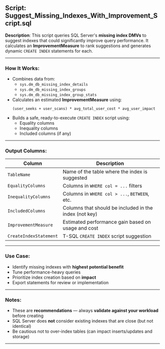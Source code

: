 ## Script: Suggest_Missing_Indexes_With_Improvement_Script.sql

**Description**:
This script queries SQL Server's **missing index DMVs** to suggest indexes that could significantly improve query performance. It calculates an **ImprovementMeasure** to rank suggestions and generates dynamic `CREATE INDEX` statements for each.

---

###  How It Works:
- Combines data from:
  - `sys.dm_db_missing_index_details`
  - `sys.dm_db_missing_index_groups`
  - `sys.dm_db_missing_index_group_stats`
- Calculates an estimated **ImprovementMeasure** using:
  ```text
  (user_seeks + user_scans) * avg_total_user_cost * avg_user_impact
  ```
- Builds a safe, ready-to-execute `CREATE INDEX` script using:
  - Equality columns
  - Inequality columns
  - Included columns (if any)

---

###  Output Columns:

| Column              | Description                                                  |
|---------------------|--------------------------------------------------------------|
| `TableName`         | Name of the table where the index is suggested               |
| `EqualityColumns`   | Columns in `WHERE col = ...` filters                         |
| `InequalityColumns` | Columns in `WHERE col > ...`, `BETWEEN`, etc.                |
| `IncludedColumns`   | Columns that should be included in the index (not key)       |
| `ImprovementMeasure`| Estimated performance gain based on usage and cost           |
| `CreateIndexStatement` | T-SQL `CREATE INDEX` script suggestion                    |

---

###  Use Case:
- Identify missing indexes with **highest potential benefit**
- Tune performance-heavy queries
- Prioritize index creation based on **impact**
- Export statements for review or implementation

---

### Notes:
- These are **recommendations** — always **validate against your workload** before creating
- SQL Server does **not** consider existing indexes that are close (but not identical)
- Be cautious not to over-index tables (can impact inserts/updates and storage)

---


